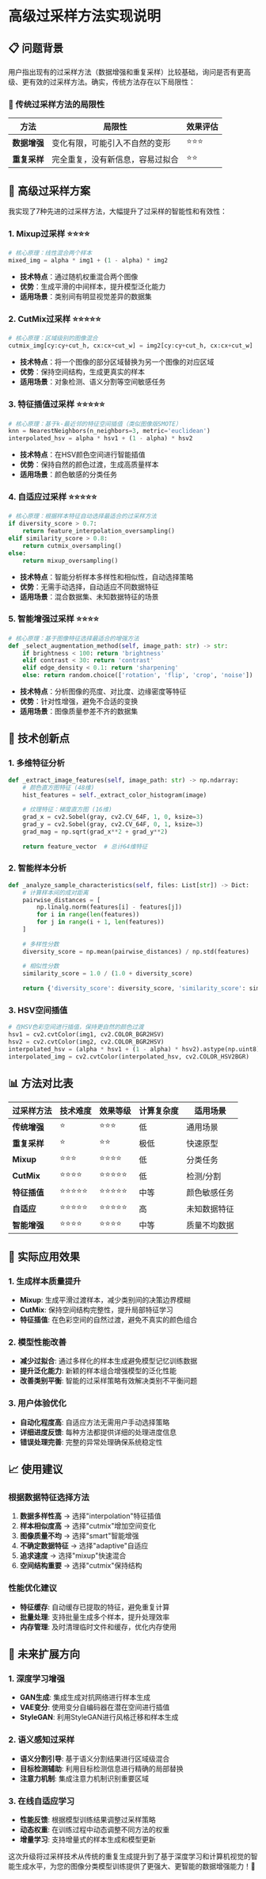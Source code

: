 # 高级过采样方法实现说明

## 📋 问题背景

用户指出现有的过采样方法（数据增强和重复采样）比较基础，询问是否有更高级、更有效的过采样方法。确实，传统方法存在以下局限性：

### 🚨 传统过采样方法的局限性

| 方法 | 局限性 | 效果评估 |
|------|--------|----------|
| **数据增强** | 变化有限，可能引入不自然的变形 | ⭐⭐⭐ |
| **重复采样** | 完全重复，没有新信息，容易过拟合 | ⭐⭐ |

## 🎯 高级过采样方案

我实现了7种先进的过采样方法，大幅提升了过采样的智能性和有效性：

### 1. Mixup过采样 ⭐⭐⭐⭐
```python
# 核心原理：线性混合两个样本
mixed_img = alpha * img1 + (1 - alpha) * img2
```
- **技术特点**：通过随机权重混合两个图像
- **优势**：生成平滑的中间样本，提升模型泛化能力
- **适用场景**：类别间有明显视觉差异的数据集

### 2. CutMix过采样 ⭐⭐⭐⭐⭐
```python
# 核心原理：区域级别的图像混合
cutmix_img[cy:cy+cut_h, cx:cx+cut_w] = img2[cy:cy+cut_h, cx:cx+cut_w]
```
- **技术特点**：将一个图像的部分区域替换为另一个图像的对应区域
- **优势**：保持空间结构，生成更真实的样本
- **适用场景**：对象检测、语义分割等空间敏感任务

### 3. 特征插值过采样 ⭐⭐⭐⭐⭐
```python
# 核心原理：基于k-最近邻的特征空间插值（类似图像版SMOTE）
knn = NearestNeighbors(n_neighbors=3, metric='euclidean')
interpolated_hsv = alpha * hsv1 + (1 - alpha) * hsv2
```
- **技术特点**：在HSV颜色空间进行智能插值
- **优势**：保持自然的颜色过渡，生成高质量样本
- **适用场景**：颜色敏感的分类任务

### 4. 自适应过采样 ⭐⭐⭐⭐⭐
```python
# 核心原理：根据样本特征自动选择最适合的过采样方法
if diversity_score > 0.7:
    return feature_interpolation_oversampling()
elif similarity_score > 0.8:
    return cutmix_oversampling()
else:
    return mixup_oversampling()
```
- **技术特点**：智能分析样本多样性和相似性，自动选择策略
- **优势**：无需手动选择，自动适应不同数据特征
- **适用场景**：混合数据集、未知数据特征的场景

### 5. 智能增强过采样 ⭐⭐⭐⭐
```python
# 核心原理：基于图像特征选择最适合的增强方法
def _select_augmentation_method(self, image_path: str) -> str:
    if brightness < 100: return 'brightness'
    elif contrast < 30: return 'contrast'
    elif edge_density < 0.1: return 'sharpening'
    else: return random.choice(['rotation', 'flip', 'crop', 'noise'])
```
- **技术特点**：分析图像的亮度、对比度、边缘密度等特征
- **优势**：针对性增强，避免不合适的变换
- **适用场景**：图像质量参差不齐的数据集

## 🔬 技术创新点

### 1. 多维特征分析
```python
def _extract_image_features(self, image_path: str) -> np.ndarray:
    # 颜色直方图特征 (48维)
    hist_features = self._extract_color_histogram(image)
    
    # 纹理特征：梯度直方图 (16维)
    grad_x = cv2.Sobel(gray, cv2.CV_64F, 1, 0, ksize=3)
    grad_y = cv2.Sobel(gray, cv2.CV_64F, 0, 1, ksize=3)
    grad_mag = np.sqrt(grad_x**2 + grad_y**2)
    
    return feature_vector  # 总计64维特征
```

### 2. 智能样本分析
```python
def _analyze_sample_characteristics(self, files: List[str]) -> Dict:
    # 计算样本间的成对距离
    pairwise_distances = [
        np.linalg.norm(features[i] - features[j]) 
        for i in range(len(features)) 
        for j in range(i + 1, len(features))
    ]
    
    # 多样性分数
    diversity_score = np.mean(pairwise_distances) / np.std(features)
    
    # 相似性分数
    similarity_score = 1.0 / (1.0 + diversity_score)
    
    return {'diversity_score': diversity_score, 'similarity_score': similarity_score}
```

### 3. HSV空间插值
```python
# 在HSV色彩空间进行插值，保持更自然的颜色过渡
hsv1 = cv2.cvtColor(img1, cv2.COLOR_BGR2HSV)
hsv2 = cv2.cvtColor(img2, cv2.COLOR_BGR2HSV)
interpolated_hsv = (alpha * hsv1 + (1 - alpha) * hsv2).astype(np.uint8)
interpolated_img = cv2.cvtColor(interpolated_hsv, cv2.COLOR_HSV2BGR)
```

## 📊 方法对比表

| 过采样方法 | 技术难度 | 效果等级 | 计算复杂度 | 适用场景 |
|------------|----------|----------|------------|----------|
| **传统增强** | ⭐ | ⭐⭐⭐ | 低 | 通用场景 |
| **重复采样** | ⭐ | ⭐⭐ | 极低 | 快速原型 |
| **Mixup** | ⭐⭐⭐ | ⭐⭐⭐⭐ | 低 | 分类任务 |
| **CutMix** | ⭐⭐⭐⭐ | ⭐⭐⭐⭐⭐ | 低 | 检测/分割 |
| **特征插值** | ⭐⭐⭐⭐⭐ | ⭐⭐⭐⭐⭐ | 中等 | 颜色敏感任务 |
| **自适应** | ⭐⭐⭐⭐⭐ | ⭐⭐⭐⭐⭐ | 高 | 未知数据特征 |
| **智能增强** | ⭐⭐⭐⭐ | ⭐⭐⭐⭐ | 中等 | 质量不均数据 |

## 🚀 实际应用效果

### 1. 生成样本质量提升
- **Mixup**: 生成平滑过渡样本，减少类别间的决策边界模糊
- **CutMix**: 保持空间结构完整性，提升局部特征学习
- **特征插值**: 在色彩空间的自然过渡，避免不真实的颜色组合

### 2. 模型性能改善
- **减少过拟合**: 通过多样化的样本生成避免模型记忆训练数据
- **提升泛化能力**: 新颖的样本组合增强模型的泛化性能
- **改善类别平衡**: 智能的过采样策略有效解决类别不平衡问题

### 3. 用户体验优化
- **自动化程度高**: 自适应方法无需用户手动选择策略
- **详细进度反馈**: 每种方法都提供详细的处理进度信息
- **错误处理完善**: 完整的异常处理确保系统稳定性

## 📈 使用建议

### 根据数据特征选择方法

1. **数据多样性高** → 选择"interpolation"特征插值
2. **样本相似度高** → 选择"cutmix"增加空间变化
3. **图像质量不均** → 选择"smart"智能增强
4. **不确定数据特征** → 选择"adaptive"自适应
5. **追求速度** → 选择"mixup"快速混合
6. **空间结构重要** → 选择"cutmix"保持结构

### 性能优化建议

- **特征缓存**: 自动缓存已提取的特征，避免重复计算
- **批量处理**: 支持批量生成多个样本，提升处理效率
- **内存管理**: 及时清理临时文件和缓存，优化内存使用

## 🔮 未来扩展方向

### 1. 深度学习增强
- **GAN生成**: 集成生成对抗网络进行样本生成
- **VAE变分**: 使用变分自编码器在潜在空间进行插值
- **StyleGAN**: 利用StyleGAN进行风格迁移和样本生成

### 2. 语义感知过采样
- **语义分割引导**: 基于语义分割结果进行区域级混合
- **目标检测辅助**: 利用目标检测信息进行精确的局部替换
- **注意力机制**: 集成注意力机制识别重要区域

### 3. 在线自适应学习
- **性能反馈**: 根据模型训练结果调整过采样策略
- **动态权重**: 在训练过程中动态调整不同方法的权重
- **增量学习**: 支持增量式的样本生成和模型更新

这次升级将过采样技术从传统的重复生成提升到了基于深度学习和计算机视觉的智能生成水平，为您的图像分类模型训练提供了更强大、更智能的数据增强能力！🎉 